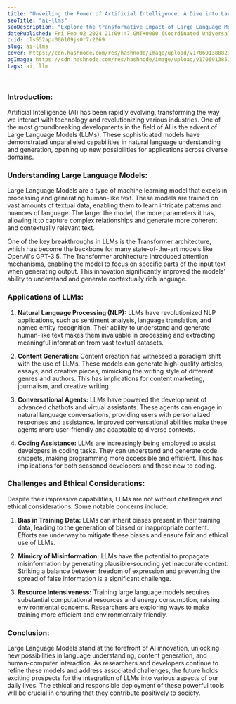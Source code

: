 ```yaml
---
title: "Unveiling the Power of Artificial Intelligence: A Dive into Large Language Models (LLMs)"
seoTitle: "ai-llms"
seoDescription: "Explore the transformative impact of Large Language Models (LLMs) in the realm of Artificial Intelligence. Delve into the capabilities of cutting-edge model"
datePublished: Fri Feb 02 2024 21:09:47 GMT+0000 (Coordinated Universal Time)
cuid: cls552apx000109js0r7x2069
slug: ai-llms
cover: https://cdn.hashnode.com/res/hashnode/image/upload/v1706913888235/a2a0f29d-fcc4-432e-886a-f9a6140fdf9f.avif
ogImage: https://cdn.hashnode.com/res/hashnode/image/upload/v1706913851898/e2887cfc-9d2d-4cf9-9640-991ba54b5b8c.avif
tags: ai, llm

---
```


### Introduction:

Artificial Intelligence (AI) has been rapidly evolving, transforming the way we interact with technology and revolutionizing various industries. One of the most groundbreaking developments in the field of AI is the advent of Large Language Models (LLMs). These sophisticated models have demonstrated unparalleled capabilities in natural language understanding and generation, opening up new possibilities for applications across diverse domains.

### Understanding Large Language Models:

Large Language Models are a type of machine learning model that excels in processing and generating human-like text. These models are trained on vast amounts of textual data, enabling them to learn intricate patterns and nuances of language. The larger the model, the more parameters it has, allowing it to capture complex relationships and generate more coherent and contextually relevant text.

One of the key breakthroughs in LLMs is the Transformer architecture, which has become the backbone for many state-of-the-art models like OpenAI's GPT-3.5. The Transformer architecture introduced attention mechanisms, enabling the model to focus on specific parts of the input text when generating output. This innovation significantly improved the models' ability to understand and generate contextually rich language.

### Applications of LLMs:

1. **Natural Language Processing (NLP):** LLMs have revolutionized NLP applications, such as sentiment analysis, language translation, and named entity recognition. Their ability to understand and generate human-like text makes them invaluable in processing and extracting meaningful information from vast textual datasets.
    
2. **Content Generation:** Content creation has witnessed a paradigm shift with the use of LLMs. These models can generate high-quality articles, essays, and creative pieces, mimicking the writing style of different genres and authors. This has implications for content marketing, journalism, and creative writing.
    
3. **Conversational Agents:** LLMs have powered the development of advanced chatbots and virtual assistants. These agents can engage in natural language conversations, providing users with personalized responses and assistance. Improved conversational abilities make these agents more user-friendly and adaptable to diverse contexts.
    
4. **Coding Assistance:** LLMs are increasingly being employed to assist developers in coding tasks. They can understand and generate code snippets, making programming more accessible and efficient. This has implications for both seasoned developers and those new to coding.
    

### Challenges and Ethical Considerations:

Despite their impressive capabilities, LLMs are not without challenges and ethical considerations. Some notable concerns include:

1. **Bias in Training Data:** LLMs can inherit biases present in their training data, leading to the generation of biased or inappropriate content. Efforts are underway to mitigate these biases and ensure fair and ethical use of LLMs.
    
2. **Mimicry of Misinformation:** LLMs have the potential to propagate misinformation by generating plausible-sounding yet inaccurate content. Striking a balance between freedom of expression and preventing the spread of false information is a significant challenge.
    
3. **Resource Intensiveness:** Training large language models requires substantial computational resources and energy consumption, raising environmental concerns. Researchers are exploring ways to make training more efficient and environmentally friendly.
    

### Conclusion:

Large Language Models stand at the forefront of AI innovation, unlocking new possibilities in language understanding, content generation, and human-computer interaction. As researchers and developers continue to refine these models and address associated challenges, the future holds exciting prospects for the integration of LLMs into various aspects of our daily lives. The ethical and responsible deployment of these powerful tools will be crucial in ensuring that they contribute positively to society.
